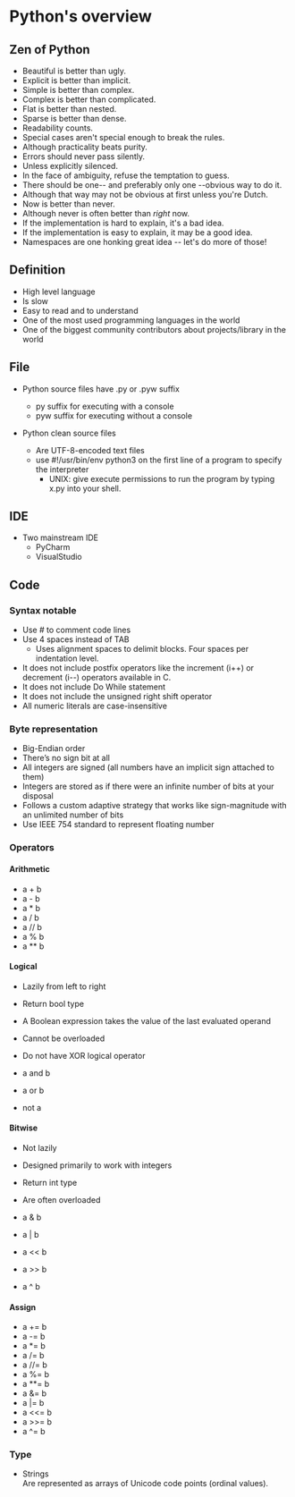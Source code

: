 # Python's overview

## Zen of Python
+ Beautiful is better than ugly.
+ Explicit is better than implicit.
+ Simple is better than complex.
+ Complex is better than complicated.
+ Flat is better than nested.
+ Sparse is better than dense.
+ Readability counts.
+ Special cases aren't special enough to break the rules.
+ Although practicality beats purity.
+ Errors should never pass silently.
+ Unless explicitly silenced.
+ In the face of ambiguity, refuse the temptation to guess.
+ There should be one-- and preferably only one --obvious way to do it.
+ Although that way may not be obvious at first unless you're Dutch.
+ Now is better than never.
+ Although never is often better than *right* now.
+ If the implementation is hard to explain, it's a bad idea.
+ If the implementation is easy to explain, it may be a good idea.
+ Namespaces are one honking great idea -- let's do more of those!

## Definition

+ High level language
+ Is slow
+ Easy to read and to understand
+ One of the most used programming languages in the world
+ One of the biggest community contributors about projects/library in the world

## File

+ Python source files have .py or .pyw suffix
  + py  suffix for executing with a console
  + pyw suffix for executing without a console

+ Python clean source files
  + Are UTF-8-encoded text files
  + use #!/usr/bin/env python3 on the first line of a program to specify the interpreter
    + UNIX: give execute permissions to run the program by typing x.py into your shell.

## IDE

+ Two mainstream IDE
    + PyCharm
    + VisualStudio

## Code

### Syntax notable

+ Use # to comment code lines
+ Use 4 spaces instead of TAB
  + Uses alignment spaces to delimit blocks. Four spaces per indentation level.
+ It does not include postfix operators like the increment (i++) or decrement (i--) operators available in C.
+ It does not include Do While statement
+ It does not include the unsigned right shift operator
+ All numeric literals are case-insensitive

### Byte representation

+ Big-Endian order
+ There’s no sign bit at all
+ All integers are signed (all numbers have an implicit sign attached to them)
+ Integers are stored as if there were an infinite number of bits at your disposal
+ Follows a custom adaptive strategy that works like sign-magnitude with an unlimited number of bits
+ Use IEEE 754 standard to represent floating number

### Operators

#### Arithmetic

+ a + b
+ a - b
+ a * b
+ a / b
+ a // b
+ a % b
+ a ** b

#### Logical

+ Lazily from left to right
+ Return bool type
+ A Boolean expression takes the value of the last evaluated operand
+ Cannot be overloaded
+ Do not have XOR logical operator

+ a and b
+ a or b
+ not a


#### Bitwise

+ Not lazily
+ Designed primarily to work with integers
+ Return int type
+ Are often overloaded

+ a & b
+ a | b
+ a << b
+ a >> b
+ a ^ b

#### Assign

+ a += b
+ a -= b
+ a *= b
+ a /= b
+ a //= b
+ a %= b
+ a **= b
+ a &= b
+ a |= b
+ a <<= b
+ a >>= b
+ a ^= b

### Type

+ Strings \
  Are represented as arrays of Unicode code points (ordinal values).
